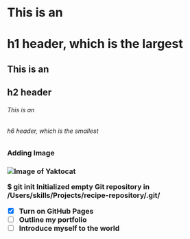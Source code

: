 # This is an <h1> h1 header, which is the largest
## This is an <h2> h2 header
###### This is an <h6> h6 header, which is the smallest

<h3>Adding Image<h3>

![Image of Yaktocat](https://octodex.github.com/images/yaktocat.png)


$ git init
Initialized empty Git repository in /Users/skills/Projects/recipe-repository/.git/

  
  
- [x] Turn on GitHub Pages
- [ ] Outline my portfolio
- [ ] Introduce myself to the world
